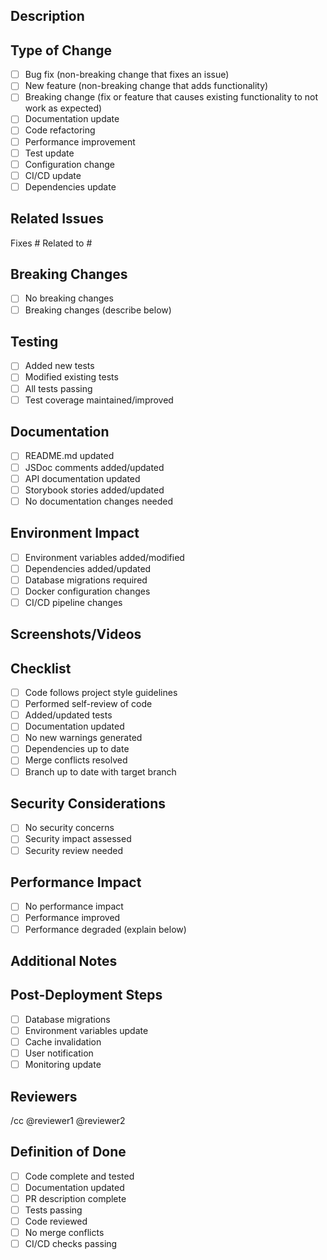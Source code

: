## Description
<!-- Provide a clear and concise description of your changes -->

## Type of Change
<!-- Mark relevant options with an 'x' -->
- [ ] Bug fix (non-breaking change that fixes an issue)
- [ ] New feature (non-breaking change that adds functionality)
- [ ] Breaking change (fix or feature that causes existing functionality to not work as expected)
- [ ] Documentation update
- [ ] Code refactoring
- [ ] Performance improvement
- [ ] Test update
- [ ] Configuration change
- [ ] CI/CD update
- [ ] Dependencies update

## Related Issues
<!-- Link any related issues using the GitHub issue syntax: #issue-number -->
Fixes #
Related to #

## Breaking Changes
<!-- List any breaking changes and migration steps if applicable -->
- [ ] No breaking changes
- [ ] Breaking changes (describe below)

## Testing
<!-- Describe the tests you've added or modified -->
- [ ] Added new tests
- [ ] Modified existing tests
- [ ] All tests passing
- [ ] Test coverage maintained/improved

## Documentation
<!-- Note any documentation updates needed -->
- [ ] README.md updated
- [ ] JSDoc comments added/updated
- [ ] API documentation updated
- [ ] Storybook stories added/updated
- [ ] No documentation changes needed

## Environment Impact
<!-- Note any changes that affect the development or deployment environment -->
- [ ] Environment variables added/modified
- [ ] Dependencies added/updated
- [ ] Database migrations required
- [ ] Docker configuration changes
- [ ] CI/CD pipeline changes

## Screenshots/Videos
<!-- If applicable, add screenshots or videos to help explain your changes -->

## Checklist
<!-- Mark completed items with an 'x' -->
- [ ] Code follows project style guidelines
- [ ] Performed self-review of code
- [ ] Added/updated tests
- [ ] Documentation updated
- [ ] No new warnings generated
- [ ] Dependencies up to date
- [ ] Merge conflicts resolved
- [ ] Branch up to date with target branch

## Security Considerations
<!-- Note any security implications of your changes -->
- [ ] No security concerns
- [ ] Security impact assessed
- [ ] Security review needed

## Performance Impact
<!-- Note any performance implications -->
- [ ] No performance impact
- [ ] Performance improved
- [ ] Performance degraded (explain below)

## Additional Notes
<!-- Add any additional notes for reviewers -->

## Post-Deployment Steps
<!-- List any steps needed after deployment -->
- [ ] Database migrations
- [ ] Environment variables update
- [ ] Cache invalidation
- [ ] User notification
- [ ] Monitoring update

## Reviewers
<!-- Tag relevant team members for review -->
/cc @reviewer1 @reviewer2

## Definition of Done
<!-- Ensure all items are completed before marking PR as ready -->
- [ ] Code complete and tested
- [ ] Documentation updated
- [ ] PR description complete
- [ ] Tests passing
- [ ] Code reviewed
- [ ] No merge conflicts
- [ ] CI/CD checks passing
